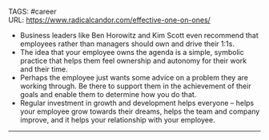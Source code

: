 TAGS: #career  
URL: https://www.radicalcandor.com/effective-one-on-ones/  

- Business leaders like Ben Horowitz and Kim Scott even recommend that employees rather than managers should own and drive their 1:1s.
- The idea that your employee owns the agenda is a simple, symbolic practice that helps them feel ownership and autonomy for their work and their time.
- Perhaps the employee just wants some advice on a problem they are working through. Be there to support them in the achievement of their goals and enable them to determine how you do that.
- Regular investment in growth and development helps everyone – helps your employee grow towards their dreams, helps the team and company improve, and it helps your relationship with your employee.

---

